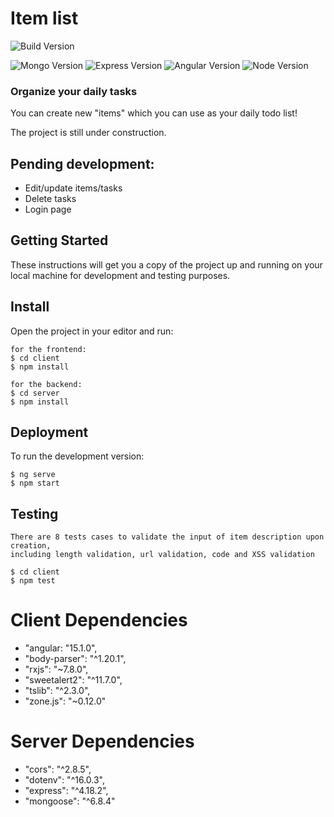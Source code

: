 # Item list

![Build Version](https://img.shields.io/badge/Build%20Version-v1.0alpha-red.svg?style=for-the-badge)

![Mongo Version](https://img.shields.io/badge/mongodb-v5.0.14-61DAF8?style=for-the-badge&logo=mongodb)
![Express Version](https://img.shields.io/badge/express-v4.18.2-61DAF8?style=for-the-badge&logo=express)
![Angular Version](https://img.shields.io/badge/angular-v15.1.0-61DAF8?style=for-the-badge&logo=angular)
![Node Version](https://img.shields.io/badge/node.js-v18.13.0-339933?style=for-the-badge&logo=node.js)

### Organize your daily tasks

You can create new "items" which you can use as your daily todo list! 

The project is still under construction.

## Pending development: 
- Edit/update items/tasks
- Delete tasks
- Login page

## Getting Started

These instructions will get you a copy of the project up and running on your local machine for development and testing purposes.

## Install

Open the project in your editor and run:

```
for the frontend:
$ cd client
$ npm install

for the backend:
$ cd server
$ npm install

```

## Deployment

To run the development version:

```
$ ng serve
$ npm start
```

## Testing

```
There are 8 tests cases to validate the input of item description upon creation, 
including length validation, url validation, code and XSS validation

$ cd client
$ npm test
```

# Client Dependencies

- "angular: "15.1.0",
- "body-parser": "^1.20.1",
- "rxjs": "~7.8.0",
- "sweetalert2": "^11.7.0",
- "tslib": "^2.3.0",
- "zone.js": "~0.12.0"

# Server Dependencies

- "cors": "^2.8.5",
- "dotenv": "^16.0.3",
- "express": "^4.18.2",
- "mongoose": "^6.8.4"
